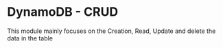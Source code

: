 # DynamoDB - CRUD
This module mainly focuses on the Creation, Read, Update and delete the data in the table

